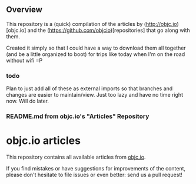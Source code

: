 ## Overview
This repository is a (quick) compilation of the articles by (http://objc.io)[objc.io] and the (https://github.com/objcio)[repositories] that go along with them.

Created it simply so that I could have a way to download them all together (and be a little organized to boot) for trips like today when I'm on the road without wifi =P


### todo
Plan to just add all of these as external imports so that branches and changes are easier to maintain/view.  Just too lazy and have no time right now.  Will do later.

### README.md from objc.io's "Articles" Repository
# objc.io articles

This repository contains all available articles from [objc.io](http://www.objc.io).

If you find mistakes or have suggestions for improvements of the content, please don't hesitate to file issues or even better: send us a pull request!
